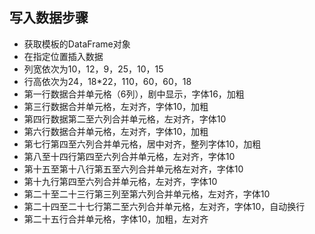 ## 写入数据步骤
* 获取模板的DataFrame对象
* 在指定位置插入数据
* 列宽依次为10，12，9，25，10，15
* 行高依次为24，18*22，110，60，60，18
* 第一行数据合并单元格（6列），剧中显示，字体16，加粗
* 第三行数据合并单元格，左对齐，字体10，加粗
* 第四行数据第二至六列合并单元格，左对齐，字体10
* 第六行数据合并单元格，左对齐，字体10，加粗
* 第七行第四至六列合并单元格，居中对齐，整列字体10，加粗
* 第八至十四行第四至六列合并单元格，左对齐，字体10
* 第十五至第十八行第五至六列合并单元格左对齐，字体10
* 第十九行第四至六列合并单元格，左对齐，字体10
* 第二十至二十三行第三列至第六列合并单元格，左对齐，字体10
* 第二十四至二十七行第二至六列合并单元格，左对齐，字体10，自动换行
* 第二十五行合并单元格，字体10，加粗，左对齐